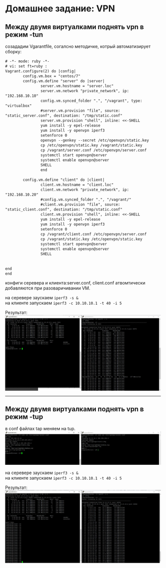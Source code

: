# Домашнее задание: VPN

##  Между двумя виртуалками поднять vpn в режим -tun

созададим Vgarantfile, согалсно методичке, котрый автоматизирует сборку:  

~~~
# -*- mode: ruby -*-
# vi: set ft=ruby :
Vagrant.configure(2) do |config|
        config.vm.box = "centos/7"
        config.vm.define "server" do |server|
                server.vm.hostname = "server.loc"
                server.vm.network "private_network", ip: "192.168.10.10"
                config.vm.synced_folder ".", "/vagrant", type: "virtualbox"
                #server.vm.provision "file", source: "static_server.conf", destination: "/tmp/static.conf"
                server.vm.provision "shell", inline: <<-SHELL
                yum install -y epel-release
                yum install -y openvpn iperf3
                setenforce 0
                openvpn --genkey --secret /etc/openvpn/static.key
                cp /etc/openvpn/static.key /vagrant/static.key
                cp /vagrant/server.conf /etc/openvpn/server.conf
                systemctl start openvpn@server
                systemctl enable openvpn@server
                SHELL
                end

        config.vm.define "client" do |client|
                client.vm.hostname = "client.loc"
                client.vm.network "private_network", ip: "192.168.10.20"
                #config.vm.synced_folder ".", "/vagrant/"
                #client.vm.provision "file", source: "static_client.conf", destination: "/tmp/static.conf"
                client.vm.provision "shell", inline: <<-SHELL
                yum install -y epel-release
                yum install -y openvpn iperf3
                setenforce 0
                cp /vagrant/client.conf /etc/openvpn/server.conf
                cp /vagrant/static.key /etc/openvpn/static.key
                systemctl start openvpn@server
                systemctl enable openvpn@server
                SHELL


end
end
~~~

конфиги серевера и клиента:server.conf, client.conf атвомтически добавляются при разоваричивании VM.  

на серевере заускаем `iperf3 -s &`  
на клиенте запускаем `iperf3 -c 10.10.10.1 -t 40 -i 5`

Результат:
![картинка1](https://github.com/Rustam-Sibagatullin/dz24/blob/master/dev%20tap.JPG "iper tun mode")

***

## Между двумя виртуалками поднять vpn в режим -tup

в conf файлах tap меняем на tup.  
![картинка2](https://github.com/Rustam-Sibagatullin/dz24/blob/master/dev%20tun.JPG)

на серевере заускаем `iperf3 -s &`  
на клиенте запускаем `iperf3 -c 10.10.10.1 -t 40 -i 5`

Результат:
![картинка3](https://github.com/Rustam-Sibagatullin/dz24/blob/master/dev%20tun_1.JPG "iper tup mode")
